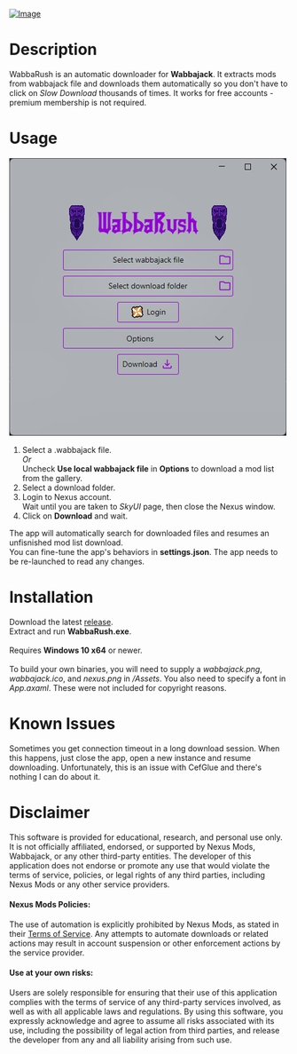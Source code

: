[![Image](https://shields.io/badge/v2.5.1-WabbaRush-blue)](https://github.com/ent3m/WabbaRush/releases/tag/v2.5.1)
# Description
WabbaRush is an automatic downloader for **Wabbajack**. It extracts mods from wabbajack file and downloads them automatically so you don't have to click on *Slow Download* thousands of times. It works for free accounts - premium membership is not required.
# Usage
![Image](https://raw.githubusercontent.com/ent3m/WabbaRush/refs/heads/master/WabbajackDownloader/Assets/screenshot.png)

1. Select a .wabbajack file.<br>
*Or*<br>
Uncheck **Use local wabbajack file** in **Options** to download a mod list from the gallery.
2. Select a download folder.
3. Login to Nexus account.<br>
Wait until you are taken to *SkyUI* page, then close the Nexus window.
5. Click on **Download** and wait.<br>

The app will automatically search for downloaded files and resumes an unfisnished mod list download.<br>
You can fine-tune the app's behaviors in **settings.json**. The app needs to be re-launched to read any changes.

# Installation
Download the latest [release](https://github.com/ent3m/WabbaRush/releases).<br>
Extract and run **WabbaRush.exe**.<br><br>
Requires **Windows 10 x64** or newer.<br><br>
To build your own binaries, you will need to supply a *wabbajack.png*, *wabbajack.ico*, and *nexus.png* in */Assets*. You also need to specify a font in *App.axaml*. These were not included for copyright reasons.

# Known Issues
Sometimes you get connection timeout in a long download session. When this happens, just close the app, open a new instance and resume downloading.
Unfortunately, this is an issue with CefGlue and there's nothing I can do about it.

# Disclaimer
This software is provided for educational, research, and personal use only. It is not officially affiliated, endorsed, or supported by Nexus Mods, Wabbajack, or any other third-party entities. The developer of this application does not endorse or promote any use that would violate the terms of service, policies, or legal rights of any third parties, including Nexus Mods or any other service providers.

#### Nexus Mods Policies:
The use of automation is explicitly prohibited by Nexus Mods, as stated in their [Terms of Service](https://help.nexusmods.com/article/18-terms-of-service). Any attempts to automate downloads or related actions may result in account suspension or other enforcement actions by the service provider.

#### Use at your own risks:
Users are solely responsible for ensuring that their use of this application complies with the terms of service of any third-party services involved, as well as with all applicable laws and regulations. By using this software, you expressly acknowledge and agree to assume all risks associated with its use, including the possibility of legal action from third parties, and release the developer from any and all liability arising from such use.
